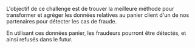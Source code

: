 L'objectif de ce challenge est de trouver la meilleure méthode pour transformer et agréger les données relatives au panier client d'un de nos partenaires pour détecter les cas de fraude.

En utilisant ces données panier, les fraudeurs pourront être détectés, et ainsi refusés dans le futur.
